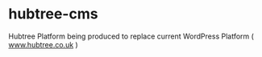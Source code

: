 # hubtree-cms
Hubtree Platform being produced to replace current WordPress Platform ( www.hubtree.co.uk )
